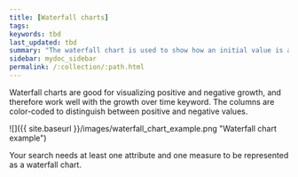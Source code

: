 ```yaml
---
title: [Waterfall charts]
tags:
keywords: tbd
last_updated: tbd
summary: "The waterfall chart is used to show how an initial value is affected by a series of intermediate positive or negative values."
sidebar: mydoc_sidebar
permalink: /:collection/:path.html
---
```

Waterfall charts are good for visualizing positive and negative growth, and therefore work well with the growth over time keyword. The columns are color-coded to distinguish between positive and negative values.

 ![]({{ site.baseurl }}/images/waterfall_chart_example.png "Waterfall chart example")

Your search needs at least one attribute and one measure to be represented as a waterfall chart.
